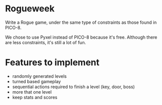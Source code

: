 # Rogueweek

Write a Rogue game, under the same type of constraints as those found in PICO-8.

We chose to use Pyxel instead of PICO-8 because it's free. Although there are
less constraints, it's still a lot of fun.


# Features to implement

- randomly generated levels
- turned based gameplay
- sequential actions required to finish a level (key, door, boss)
- more that one level
- keep stats and scores
